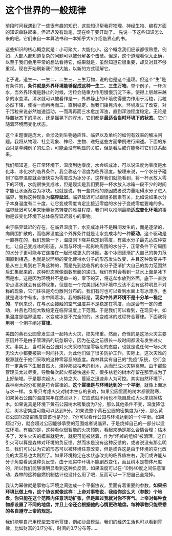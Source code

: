 # 这个世界的一般规律

前段时间我遇到了一些很有趣的知识，这些知识帮我将物理、神经生物、编程方面的知识串联起来。但迟迟没有动笔，现在终于要开动了。
先说一下这些知识怎么来的吧，它们来自一本算法书和一本知乎大V介绍临界点的书。

这些知识的核心概念就是：小可聚大，大能化小。这个概念我们应该都很熟悉，例如，大部人都知道复杂的问题可以被分解各个击破。但是，这个道理看似太正确，以至于我们会用平常的想法看待它，结果就是，虽然知道它很重要，却又对其不够重视。现在开始刷新我们的大脑，以新的方式理解它。

老子说，道生一、一生二、二生三、三生万物，说的也是这个道理。但这个“生”是有条件的，**条件就是外界环境能够促成这种一生二、三生万物**。举个例子，一杯浑水，当外界环境是静止的时候，污粒会随重力作用慢慢沉淀下来，使得上层越来越多的水变清。清水就可以被看作是一，外界静止的环境使得重力作用于污粒，污粒必然下降，使得一而再再而三，直到稳定。当我们摇晃清水，环境发生了改变，对于污粒来说必然加速运动，一而再再而三水愈加浑浊，直到浑浊程度稳定。无论是静置状态下的清水，还是摇晃下的浑水，它们都是**最适合当时环境下的状态**。它们随着环境而变化状态。

这个主题很是庞大，会涉及到生物适应性、临界以及单纯的如何有效率的解决问题。我将从物理、社会现象、神经、生物、递归这些方面举例进行阐述。下面的东西只是单纯例子的汇总，可能会没有明显的关联，但是看后或许能够将它们联系起来。

我们都知道，在正常环境下，温度到达零度，水会结成冰，可以说温度为零度是水化冰、冰化水的临界条件，我会称这个温度为临界温度。按理来说，一个水分子碰到了临界温度就会很快变为零度成为冰分子，这样我们就能看到，将一杯水放入零下的环境，水能很快变成冰，但是现实是我们要将一杯水放入冰箱一段不少的时间才能让水逐渐变为冰块。也就是说，有一些其他的原因或者说力量阻碍水分子进入临界，我称这种现象为**临界延迟**。临界延迟可以跟很多因素有关，比如说如果水分子本身温度有二十度，让它变成零度肯定比接近零度的水分子变成零度要难的多。临界延迟可以用来衡量状态转变的难易程度，我们可以推测最能**适应变化环境**的事物是该变化环境下总体临界延迟最小的事物。

由于临界延迟的存在，在临界温度下，水变成冰并不是瞬间发生的，而是逐渐的，向周围扩散的，而临界温度这个外界条件就是让水变成冰的一种**驱动**。这个驱动是一直存在的，我们想象一下，温度刚下降并稳定到零度，有些水分子最先适应种变化，让自己变成冰的形态，从而与环境一起影响周围的水分子，正常条件下它周围的水分子更可能与它连接在一起形成更大的冰圈。各个冰圈逐渐扩大自己的势力范围直到相遇。也就是说环境的变化使得水分子的形态发生改变，并且这种改变并不是从左上角到右下角这种的，而是先到达临界的水分子逐渐扩大自己的势力范围然后汇集起来的，这种形态就像函数里面的递归。我们有时会看到一盆水上面是冰下面是水，这是因为环境并不是单一的，零下的天，将这盆水放到外面，底下一直放带点温水就会有这种现象，但是在一个完美封闭的环境中应该不会有这种明显不对称的现象，它们往往是均匀散列分布的。我们有时也可以看到水面上有冰漂浮，也就是说冰中有水，水中隔着冰。我的解释是，**现实中外界环境不是十分单一稳定的**，举例来说，在与水面接触的空气温度并不是稳定在零度，而是会有一定的波动，并且也可能大致稳定在临界温度上下范围。于是我们可以看到，在现实中，如果温度是临界温度，水变成冰是不完全的的，水变成冰的过程符合幂律。下面我将用另一个例子阐述**幂律**。

美国的黄石公园曾发生过一起特大火灾，损失惨重。然而，奇怪的是这场火灾主要原因并不是由于管理员的玩忽职守，因为在这之前很长一段时间都没有发生过火灾。事实上，当时黄石公园对火灾采取的是零容忍的态度，也就是说任何一场火灾无论大小都要被第一时间扑灭，为此他们做了很多防护工作。实际上，这次灾难的根源就在于他们采取的这种零容忍的态度。森林其实有自己的“免疫”系统，它们会在一定条件下生起自然火，烧掉那些枯老的树木，从而形成火灾隔离带。由于那些管理员太过尽责，导致每次起火都被快速扑灭，很多枯老的树木存留在那里成为了上好柴堆。于是那次起火，火势之大、蔓延之迅速非人为可控。其实自然环境下，森林树木的分布就是符合幂律的。**这个幂律是与环境达到的一个平衡**，就像上面冰与水一样。
如果只考虑火灾对树木生存的影响，如果公园里面的树木都很耐寒，如果黄石公园的温度常年在燃点以下，它应该就不用也不能自启动大火来烧掉枯木。如果说真是环境下黄石公园树木密集度为7分，那么其他条件不变，温度降低后，树木密集度可能可以达到9分。如果说整个黄石公园的密集度为7分，那么黄石公园1/2度密集度应该也是7分，7分可以看作公园与环境达到的一个平衡。如果超过7分，就会超过公园能够承受的范围或者说临界，于是烧掉自己的一部分以适应环境。有趣的是，这种看似很智能的火灾预防，看起来确是那么合情合理：枯木多了，发生火灾的概率就更大，就更可能被烧着，作为“坏掉的组织”被清理。这自引火可以算是森林对环境的负反馈。然而水是没有这种反馈的，或者说没有那么明显，我们可以认为它的形态可以被环境任意改变，但是或许这是由于环境的变化改变的太容易也太剧烈了。如果环境稳定在水状态改变的临界值左右，我们或许能从分子角度看到这种负反馈。由于现实中环境不能剧烈变化，而且树木是物体尺度的，所以我们能够很明显看到这种负反馈，如果温度可以在-10到40度之间任意窜动，森林的这种自燃机制估计也没什么用了吧，反而可以一下把自己全烧掉。

我认为幂律就是事物与环境之间达成一个平衡协议，里面有着重要的参数。**如果把环境比做上帝，这个协议就像这样：上帝对事物说，我给你这么大（参数）个地盘，你只能在这个范围内任意活动扩张，但是超过我就对你不客气。上帝对每种食物都设置了不同的地盘，并且上帝还会根据他的心情更改地盘。每种事物只能乖乖的各自遵守上帝的规定。**

我们能够自己用模型去演示幂律，例如沙盘模型。我们的经济生活也可以看到幂律，比如财富的3/7分布，时间的3/7分布等......